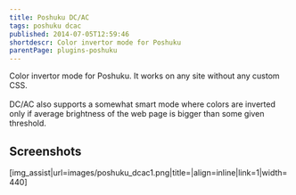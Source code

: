 ```yaml
---
title: Poshuku DC/AC
tags: poshuku dcac
published: 2014-07-05T12:59:46
shortdescr: Color invertor mode for Poshuku
parentPage: plugins-poshuku
---
```


Color invertor mode for Poshuku. It works on any site without any custom
CSS.\
\
DC/AC also supports a somewhat smart mode where colors are inverted only
if average brightness of the web page is bigger than some given
threshold.

Screenshots
-----------

\[img\_assist|url=images/poshuku\_dcac1.png|title=|align=inline|link=1|width=440\]